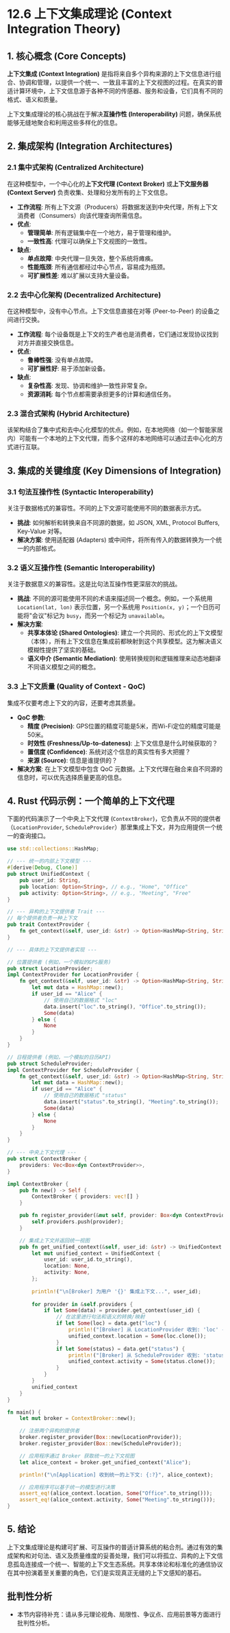 # 12.6 上下文集成理论 (Context Integration Theory)

## 1. 核心概念 (Core Concepts)

**上下文集成 (Context Integration)** 是指将来自多个异构来源的上下文信息进行组合、协调和管理，以提供一个统一、一致且丰富的上下文视图的过程。在真实的普适计算环境中，上下文信息源于各种不同的传感器、服务和设备，它们具有不同的格式、语义和质量。

上下文集成理论的核心挑战在于解决**互操作性 (Interoperability)** 问题，确保系统能够无缝地聚合和利用这些多样化的信息。

## 2. 集成架构 (Integration Architectures)

### 2.1 集中式架构 (Centralized Architecture)

在这种模型中，一个中心化的**上下文代理 (Context Broker)** 或**上下文服务器 (Context Server)** 负责收集、处理和分发所有的上下文信息。

- **工作流程**: 所有上下文源（Producers）将数据发送到中央代理，所有上下文消费者（Consumers）向该代理查询所需信息。
- **优点**:
  - **管理简单**: 所有逻辑集中在一个地方，易于管理和维护。
  - **一致性高**: 代理可以确保上下文视图的一致性。
- **缺点**:
  - **单点故障**: 中央代理一旦失效，整个系统将瘫痪。
  - **性能瓶颈**: 所有通信都经过中心节点，容易成为瓶颈。
  - **可扩展性差**: 难以扩展以支持大量设备。

### 2.2 去中心化架构 (Decentralized Architecture)

在这种模型中，没有中心节点。上下文信息直接在对等 (Peer-to-Peer) 的设备之间进行交换。

- **工作流程**: 每个设备既是上下文的生产者也是消费者，它们通过发现协议找到对方并直接交换信息。
- **优点**:
  - **鲁棒性强**: 没有单点故障。
  - **可扩展性好**: 易于添加新设备。
- **缺点**:
  - **复杂性高**: 发现、协调和维护一致性非常复杂。
  - **资源消耗**: 每个节点都需要承担更多的计算和通信任务。

### 2.3 混合式架构 (Hybrid Architecture)

该架构结合了集中式和去中心化模型的优点。例如，在本地网络（如一个智能家居内）可能有一个本地的上下文代理，而多个这样的本地网络可以通过去中心化的方式进行互联。

## 3. 集成的关键维度 (Key Dimensions of Integration)

### 3.1 句法互操作性 (Syntactic Interoperability)

关注于数据格式的兼容性。不同的上下文源可能使用不同的数据表示方式。

- **挑战**: 如何解析和转换来自不同源的数据，如 JSON, XML, Protocol Buffers, Key-Value 对等。
- **解决方案**: 使用适配器 (Adapters) 或中间件，将所有传入的数据转换为一个统一的内部格式。

### 3.2 语义互操作性 (Semantic Interoperability)

关注于数据意义的兼容性。这是比句法互操作性更深层次的挑战。

- **挑战**: 不同的源可能使用不同的术语来描述同一个概念。例如，一个系统用 `Location(lat, lon)` 表示位置，另一个系统用 `Position(x, y)`；一个日历可能将"会议"标记为 `busy`，而另一个标记为 `unavailable`。
- **解决方案**:
  - **共享本体论 (Shared Ontologies)**: 建立一个共同的、形式化的上下文模型（本体），所有上下文信息在集成前都映射到这个共享模型。这为解决语义模糊性提供了坚实的基础。
  - **语义中介 (Semantic Mediation)**: 使用转换规则和逻辑推理来动态地翻译不同语义模型之间的概念。

### 3.3 上下文质量 (Quality of Context - QoC)

集成不仅要考虑上下文的内容，还要考虑其质量。

- **QoC 参数**:
  - **精度 (Precision)**: GPS位置的精度可能是5米，而Wi-Fi定位的精度可能是50米。
  - **时效性 (Freshness/Up-to-dateness)**: 上下文信息是什么时候获取的？
  - **置信度 (Confidence)**: 系统对这个信息的真实性有多大把握？
  - **来源 (Source)**: 信息是谁提供的？
- **解决方案**: 在上下文模型中包含 QoC 元数据。上下文代理在融合来自不同源的信息时，可以优先选择质量更高的信息。

## 4. Rust 代码示例：一个简单的上下文代理

下面的代码演示了一个中央上下文代理 (`ContextBroker`)，它负责从不同的提供者（`LocationProvider`, `ScheduleProvider`）那里集成上下文，并为应用提供一个统一的查询接口。

```rust
use std::collections::HashMap;

// --- 统一的内部上下文模型 ---
#[derive(Debug, Clone)]
pub struct UnifiedContext {
    pub user_id: String,
    pub location: Option<String>, // e.g., "Home", "Office"
    pub activity: Option<String>, // e.g., "Meeting", "Free"
}

// --- 异构的上下文提供者 Trait ---
// 每个提供者负责一种上下文
pub trait ContextProvider {
    fn get_context(&self, user_id: &str) -> Option<HashMap<String, String>>;
}

// --- 具体的上下文提供者实现 ---

// 位置提供者 (例如，一个模拟的GPS服务)
pub struct LocationProvider;
impl ContextProvider for LocationProvider {
    fn get_context(&self, user_id: &str) -> Option<HashMap<String, String>> {
        let mut data = HashMap::new();
        if user_id == "Alice" {
            // 使用自己的数据格式 "loc"
            data.insert("loc".to_string(), "Office".to_string());
            Some(data)
        } else {
            None
        }
    }
}

// 日程提供者 (例如，一个模拟的日历API)
pub struct ScheduleProvider;
impl ContextProvider for ScheduleProvider {
    fn get_context(&self, user_id: &str) -> Option<HashMap<String, String>> {
        let mut data = HashMap::new();
        if user_id == "Alice" {
            // 使用自己的数据格式 "status"
            data.insert("status".to_string(), "Meeting".to_string());
            Some(data)
        } else {
            None
        }
    }
}

// --- 中央上下文代理 ---
pub struct ContextBroker {
    providers: Vec<Box<dyn ContextProvider>>,
}

impl ContextBroker {
    pub fn new() -> Self {
        ContextBroker { providers: vec![] }
    }

    pub fn register_provider(&mut self, provider: Box<dyn ContextProvider>) {
        self.providers.push(provider);
    }

    // 集成上下文并返回统一视图
    pub fn get_unified_context(&self, user_id: &str) -> UnifiedContext {
        let mut unified_context = UnifiedContext {
            user_id: user_id.to_string(),
            location: None,
            activity: None,
        };
        
        println!("\n[Broker] 为用户 '{}' 集成上下文...", user_id);
        
        for provider in &self.providers {
            if let Some(data) = provider.get_context(user_id) {
                // 在这里进行句法和语义的转换/映射
                if let Some(loc) = data.get("loc") {
                    println!("[Broker] 从 LocationProvider 收到: 'loc' -> '{}'", loc);
                    unified_context.location = Some(loc.clone());
                }
                if let Some(status) = data.get("status") {
                    println!("[Broker] 从 ScheduleProvider 收到: 'status' -> '{}'", status);
                    unified_context.activity = Some(status.clone());
                }
            }
        }
        unified_context
    }
}

fn main() {
    let mut broker = ContextBroker::new();

    // 注册两个异构的提供者
    broker.register_provider(Box::new(LocationProvider));
    broker.register_provider(Box::new(ScheduleProvider));

    // 应用程序通过 Broker 获取统一的上下文视图
    let alice_context = broker.get_unified_context("Alice");

    println!("\n[Application] 收到统一的上下文: {:?}", alice_context);

    // 应用程序可以基于统一的模型进行决策
    assert_eq!(alice_context.location, Some("Office".to_string()));
    assert_eq!(alice_context.activity, Some("Meeting".to_string()));
}
```

## 5. 结论

上下文集成理论是构建可扩展、可互操作的普适计算系统的粘合剂。通过有效的集成架构和对句法、语义及质量维度的妥善处理，我们可以将孤立、异构的上下文信息孤岛连接成一个统一、智能的上下文生态系统。共享本体论和标准化的通信协议在其中扮演着至关重要的角色，它们是实现真正无缝的上下文感知的基石。


## 批判性分析

- 本节内容待补充：请从多元理论视角、局限性、争议点、应用前景等方面进行批判性分析。
